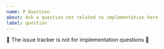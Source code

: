 ```yaml
---
name: ❓ Question
about: Ask a question not related to implementation here
label: question
---
```


🚨 The issue tracker is not for implementation questions 🚨
